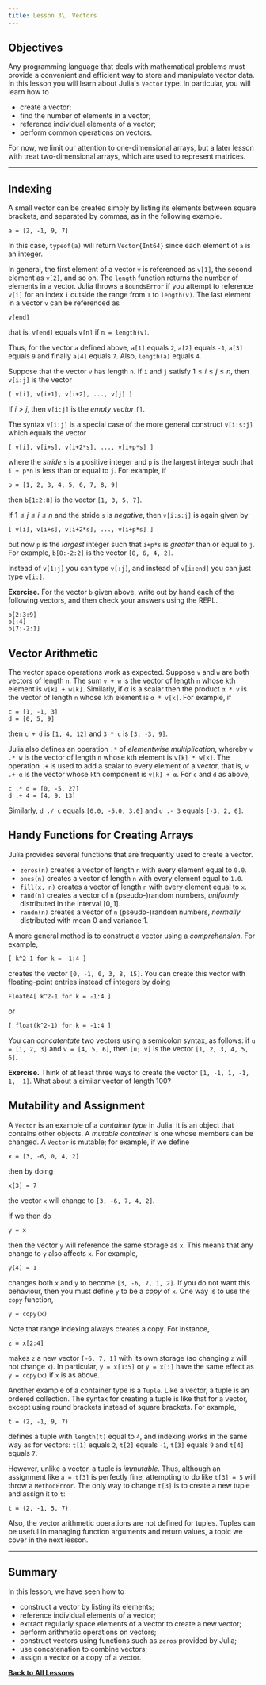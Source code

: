 ```yaml
---
title: Lesson 3\. Vectors
---
```


## Objectives

Any programming language that deals with mathematical problems must provide
a convenient and efficient way to store and manipulate vector data. In this
lesson you will learn about Julia's `Vector` type.  In particular, you will
learn how to

* create a vector;
* find the number of elements in a vector;
* reference individual elements of a vector;
* perform common operations on vectors.

For now, we limit our attention to one-dimensional arrays, but a later lesson
with treat two-dimensional arrays, which are used to represent matrices.

* * *

## Indexing 

A small vector can be created simply by listing its elements between square
brackets, and separated by commas, as in the following example.
```
a = [2, -1, 9, 7]
```
In this case, `typeof(a)` will return `Vector{Int64}` since each element of
`a` is an integer.  

In general, the first element of a vector `v` is referenced as `v[1]`, the
second element as `v[2]`, and so on.  The `length` function returns the 
number of elements in a vector.  Julia throws a `BoundsError` if you attempt 
to reference `v[i]` for an index `i` outside the range from `1` to `length(v)`.
The last element in a vector `v` can be referenced as
```
v[end]
```
that is, `v[end]` equals `v[n]` if `n = length(v)`.

Thus, for the vector `a` defined above, `a[1]` equals `2`, `a[2]` equals `-1`,
`a[3]` equals `9` and finally `a[4]` equals `7`.  Also, `length(a)` equals `4`.

Suppose that the vector `v` has length `n`.  If `i` and `j` satisfy
$1\le i\le j\le n$, then `v[i:j]` is the vector
```
[ v[i], v[i+1], v[i+2], ..., v[j] ]
```
If $i>j$, then `v[i:j]` is the *empty vector* `[]`.  

The syntax `v[i:j]` is a special case of the more general construct `v[i:s:j]` 
which equals the vector
```
[ v[i], v[i+s], v[i+2*s], ..., v[i+p*s] ]
```
where the *stride* `s` is a positive integer and `p` is the largest integer such 
that `i + p*n` is less than or equal to `j`.  For example, if
```
b = [1, 2, 3, 4, 5, 6, 7, 8, 9]
```
then `b[1:2:8]` is the vector `[1, 3, 5, 7]`.  

If $1\le j\le i\le n$ and the stride `s` is *negative*, then `v[i:s:j]` is again
given by
```
[ v[i], v[i+s], v[i+2*s], ..., v[i+p*s] ]
```
but now `p` is the *largest* integer such that `i+p*s` is *greater* than or
equal to `j`.  For example, `b[8:-2:2]` is the vector `[8, 6, 4, 2]`.

Instead of `v[1:j]` you can type `v[:j]`, and instead of `v[i:end]` you can
just type `v[i:]`.


**Exercise.** For the vector `b` given above, write out by hand each of the 
following vectors, and then check your answers using the REPL.
```
b[2:3:9]
b[:4]
b[7:-2:1]
```

## Vector Arithmetic

The vector space operations work as expected.  Suppose `v` and `w` are both
vectors of length `n`.  The sum `v + w` is the vector of length `n` whose `k`th
element is `v[k] + w[k]`.  Similarly, if α is a scalar then the product `α * v` 
is the vector of length `n` whose `k`th element is `α * v[k]`.   For example,
if
```
c = [1, -1, 3] 
d = [0, 5, 9]
```
then `c + d` is `[1, 4, 12]` and `3 * c`  is `[3, -3, 9]`.

Julia also defines an operation `.*` of *elementwise multiplication*, whereby
`v .* w` is the vector of length `n` whose `k`th element is `v[k] * w[k]`.
The operation `.+` is used to add a scalar to every element of a vector, that is,
`v .+ α` is the vector whose `k`th component is `v[k] + α`.
For `c` and `d` as above, 
```
c .* d = [0, -5, 27]
d .+ 4 = [4, 9, 13]
```
Similarly, `d ./ c` equals `[0.0, -5.0, 3.0]` and `d .- 3` equals `[-3, 2, 6]`.

## Handy Functions for Creating Arrays

Julia provides several functions that are frequently used to create a vector.

* `zeros(n)` creates a vector of length `n` with every element equal to `0.0`.
* `ones(n)` creates a vector of length `n` with every element equal to `1.0`.
* `fill(x, n)` creates a vector of length `n` with every element equal to `x`.
* `rand(n)` creates a vector of `n` (pseudo-)random numbers, *uniformly*
distributed in the interval $[0,1]$.
* `randn(n)` creates a vector of `n` (pseudo-)random numbers, *normally*
distributed with mean $0$ and variance $1$.

A more general method is to construct a vector using a *comprehension*.
For example,
```
[ k^2-1 for k = -1:4 ]
```
creates the vector `[0, -1, 0, 3, 8, 15]`.  You can create this vector with
floating-point entries instead of integers by doing
```
Float64[ k^2-1 for k = -1:4 ]
```
or
```
[ float(k^2-1) for k = -1:4 ]
```

You can *concatentate* two vectors using a semicolon syntax, as follows: if
`u = [1, 2, 3]` and `v = [4, 5, 6]`, then `[u; v]` is the vector
`[1, 2, 3, 4, 5, 6]`.

**Exercise.** Think of at least three ways to create the vector 
`[1, -1, 1, -1, 1, -1]`.  What about a similar vector of length 100?

## Mutability and Assignment

A `Vector` is an example of a *container type* in Julia: it is an object
that contains other objects.  A *mutable container* is one whose members
can be changed.  A `Vector` is mutable; for example, if we define
```
x = [3, -6, 0, 4, 2]
```
then by doing
```
x[3] = 7
```
the vector `x` will change to `[3, -6, 7, 4, 2]`.  

If we then do
```
y = x
```
then the vector `y` will reference the same storage as `x`.  This means
that any change to `y` also affects `x`.  For example, 
```
y[4] = 1
```
changes both `x` and `y` to become `[3, -6, 7, 1, 2]`.  If you do not 
want this behaviour, then you must define `y` to be a *copy* of `x`.  One
way is to use the `copy` function,
```
y = copy(x)
```
Note that range indexing always creates a copy.  For instance,
```
z = x[2:4]
```
makes `z` a new vector `[-6, 7, 1]` with its own storage (so changing `z`
will not change `x`).  In particular, `y = x[1:5]` or `y = x[:]` have
the same effect as `y = copy(x)` if `x` is as above.

Another example of a container type is a `Tuple`.  Like a vector, a tuple is
an ordered collection.  The syntax for creating a tuple is like that for a
vector, except using round brackets instead of square brackets.  For example,
```
t = (2, -1, 9, 7)
```
defines a tuple with `length(t)` equal to `4`, and indexing works in the same
way as for vectors: `t[1]` equals `2`, `t[2]` equals `-1`, `t[3]` equals `9`
and `t[4]` equals `7`.  

However, unlike a vector, a tuple is *immutable*.  Thus, although an
assignment like `a = t[3]` is perfectly fine, attempting to do 
like `t[3] = 5` will throw a `MethodError`.  The only way to change `t[3]` 
is to create a new tuple and assign it to `t`:
```
t = (2, -1, 5, 7)
```
Also, the vector arithmetic operations are not defined for tuples.  Tuples
can be useful in managing function arguments and return values, a topic we
cover in the next lesson.

* * *

## Summary

In this lesson, we have seen how to

* construct a vector by listing its elements;
* reference individual elements of a vector;
* extract regularly space elements of a vector to create a new vector;
* perform arithmetic operations on vectors;
* construct vectors using functions such as `zeros` provided by Julia;
* use concatenation to combine vectors;
* assign a vector or a copy of a vector.

[**Back to All Lessons**](../index.html)


